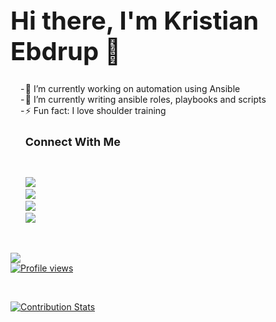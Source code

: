 <!DOCTYPE html>
<html>

<h1 style="font-size:40px;">Hi there, I'm Kristian Ebdrup 👋</h1>

<ul style="list-style: '-';">
	<li>
		🔭 I’m currently working on automation using Ansible
	</li>
	<li>
		🌱 I’m currently writing ansible roles, playbooks and scripts
	</li>
	<li>
		⚡ Fun fact: I love shoulder training
	</li>
	<h2 style="font-size:18px;">Connect With Me</h2>
</ul>


<br />

<ul style="list-style: none;">
	<li> <a href="https://www.linkedin.com/in/kristianebdrup/"> <img
				src="https://img.shields.io/badge/LinkedIn-0077B5?style=for-the-badge&logo=linkedin&logoColor=white" />
		</a>
	</li>
	<li>
		<a href="https://twitter.com/TrimmerWolf7"> <img
				src="https://img.shields.io/badge/Twitter-1DA1F2?style=for-the-badge&logo=twitter&logoColor=white" />
		</a>
	</li>
	<li>
		<a href="https://developer.cisco.com/user/profile/d80dd8ec-215c-57b1-a081-3df1b9419601"> <img
				src="https://img.shields.io/badge/developer.cisco-049FD9?style=for-the-badge&logo=Cisco&logoColor=white" />
		</a>
	</li>
	<li>
		<a href="https://tryhackme.com/p/kris9854"> <img
				src="https://img.shields.io/badge/TryHackMe-1C2538?style=for-the-badge&logo=tryhackme&logoColor=white" />
		</a>
	</li>
</ul>
<br />
<p>
	<a href="https://skillicons.dev">
		<img src="https://skillicons.dev/icons?i=powershell,ansible,linux,git,github,vscode&perline=3" />
		</br>
		<img src="https://gpvc.arturio.dev/kris9854" alt="Profile views">
	</a>
</p>

</br>

<p>
	<a href="https://github.com/LordDashMe/github-contribution-stats/">
		<img src="https://github-contribution-stats.vercel.app/api/?username=kris9854" alt="Contribution Stats">
	</a>
</p>


</html>
